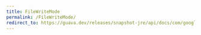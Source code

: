 ```yaml
---
title: FileWriteMode
permalink: /FileWriteMode/
redirect_to: https://guava.dev/releases/snapshot-jre/api/docs/com/google/common/io/FileWriteMode.html
---
```

